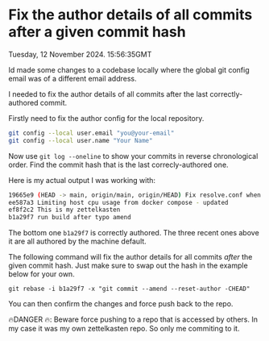 # Fix the author details of all commits after a given commit hash

Tuesday, 12 November 2024. 15:56:35GMT

Id made some changes to a codebase locally where the global git config email was of a different email address.

I needed to fix the author details of all commits after the last correctly-authored commit.

Firstly need to fix the author config for the local repository.

```bash
git config --local user.email "you@your-email"
git config --local user.name "Your Name"
```

Now use `git log --oneline` to show your commits in reverse chronological order. Find the commit hash that is the last correcly-authored one.

Here is my actual output I was working with:

```bash
19665e9 (HEAD -> main, origin/main, origin/HEAD) Fix resolve.conf when setting up systemd networking on Arch Linux - created
ee587a3 Limiting host cpu usage from docker compose - updated
ef8f2c2 This is my zettelkasten
b1a29f7 run build after typo amend
```

The bottom one `b1a29f7` is correctly authored. The three recent ones above it are all authored by the machine default.

The following command will fix the author details for all commits _after_ the given commit hash.
Just make sure to swap out the hash in the example below for your own.

```
git rebase -i b1a29f7 -x "git commit --amend --reset-author -CHEAD"
```

You can then confirm the changes and force push back to the repo.

🔥DANGER 🔥: Beware force pushing to a repo that is accessed by others. In my case it was my own zettelkasten repo. So only me commiting to it.

